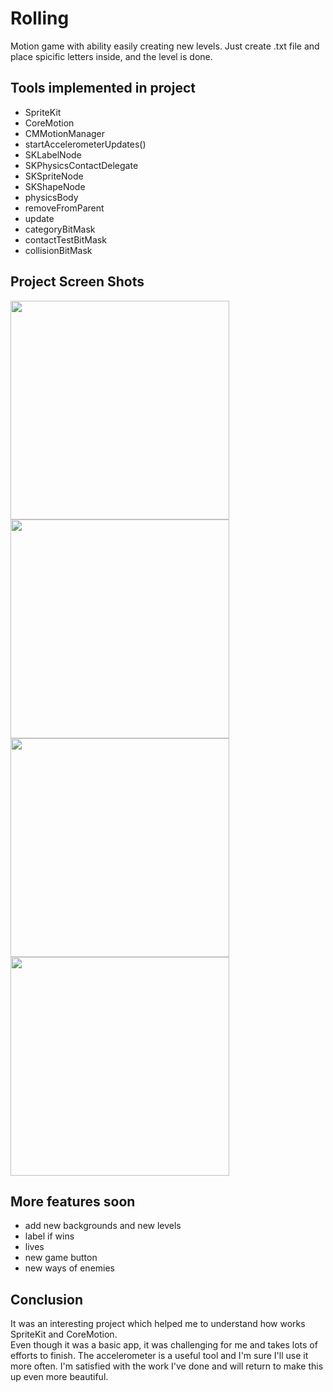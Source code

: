 # Rolling
Motion game with ability easily creating new levels. Just create .txt file and place spicific letters inside, and the level is done. 
## Tools implemented in project
- SpriteKit
- CoreMotion
- CMMotionManager
- startAccelerometerUpdates()
- SKLabelNode
- SKPhysicsContactDelegate
- SKSpriteNode
- SKShapeNode
- physicsBody
- removeFromParent
- update
- categoryBitMask
- contactTestBitMask
- collisionBitMask
 ## Project Screen Shots
<img src="FroutNinja/Screen1.png" width="350"> <img src="FroutNinja/Screen2.png" width="350">
<img src="FroutNinja/Screen3.png" width="350"> <img src="FroutNinja/Screen4.png" width="350">
## More features soon 
- add new backgrounds and new levels
- label if wins
- lives
- new game button
- new ways of enemies 
## Conclusion 
It was an interesting project which helped me to understand how works SpriteKit and CoreMotion.  
Even though it was a basic app, it was challenging for me and takes lots of efforts to finish.
The accelerometer is a useful tool and I'm sure I'll use it more often.
I'm satisfied with the work I've done and will return to make this up even more beautiful.

